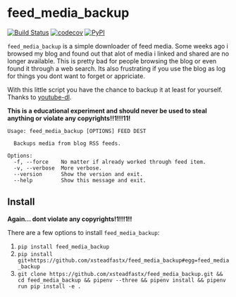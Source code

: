 feed_media_backup
=================

[![Build Status](https://travis-ci.org/xsteadfastx/feed_media_backup.svg?branch=master)](https://travis-ci.org/xsteadfastx/feed_media_backup)
[![codecov](https://codecov.io/gh/xsteadfastx/feed_media_backup/branch/master/graph/badge.svg)](https://codecov.io/gh/xsteadfastx/feed_media_backup)
[![PyPI](https://img.shields.io/pypi/v/feed_media_backup.svg)](https://pypi.org/project/feed-media-backup/)

`feed_media_backup` is a simple downloader of feed media. Some weeks ago i browsed my blog and found out that alot of media i linked and shared are no longer available. This is pretty bad for people browsing the blog or even found it through a web search. Its also frustrating if you use the blog as log for things you dont want to forget or appriciate.

With this little script you have the chance to backup it at least for yourself. Thanks to [youtube-dl](https://github.com/rg3/youtube-dl). 

**This is a educational experiment and should never be used to steal anything or violate any copyrights!!1!!!11!**

```
Usage: feed_media_backup [OPTIONS] FEED DEST

  Backups media from blog RSS feeds.

Options:
  -f, --force    No matter if already worked through feed item.
  -v, --verbose  More verbose.
  --version      Show the version and exit.
  --help         Show this message and exit.

```

Install
-------

**Again... dont violate any copyrights!1!!!1!!**

There are a few options to install `feed_media_backup`:

1. `pip install feed_media_backup`
2. `pip install git+https://github.com/xsteadfastx/feed_media_backup#egg=feed_media_backup`
3. `git clone https://github.com/xsteadfastx/feed_media_backup.git && cd feed_media_backup && pipenv --three && pipenv install && pipenv run pip install -e .`
